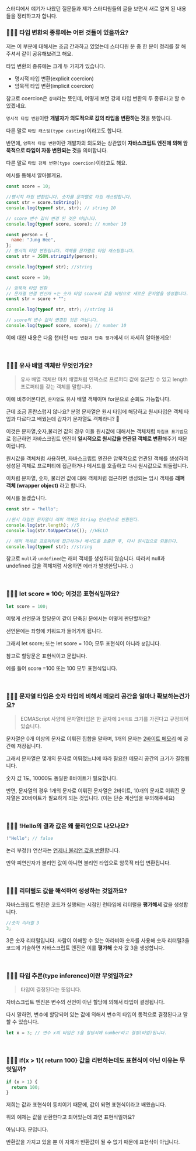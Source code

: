 스터디에서 얘기가 나왔던 질문들과 제가 스터디원들의 글을 보면서 새로 알게 된 내용들을 정리하고자 합니다.

### 🙋🏻‍♀️ 타입 변환의 종류에는 어떤 것들이 있을까요?

저는 이 부분에 대해서는 조금 간과하고 있었는데 스터디원 분 중 한 분이 정리를 잘 해주셔서 같이 공유해보려고 해요.

타입 변환의 종류에는 크게 두 가지가 있습니다.

- 명시적 타입 변환(explicit coercion)
- 암묵적 타입 변환(implicit coercion)

참고로 coercion은 `강제`라는 뜻인데, 어떻게 보면 강제 타입 변환의 두 종류라고 할 수 있겠네요.

`명시적 타입 변환`이란 **개발자가 의도적으로 값의 타입을 변환하는 것**을 뜻합니다.

다른 말로 `타입 캐스팅(type casting)`이라고도 합니다.

반면에, `암묵적 타입 변환`이란 개발자의 의도와는 상관없이 **자바스크립트 엔진에 의해 암묵적으로 타입이 자동 변환되는 것**을 의미합니다.

다른 말로 `타입 강제 변환(type coercion)`이라고도 해요.

예시를 통해서 알아볼게요.

```js
const score = 10;

//명시적 타입 변환입니다. 숫자를 문자열로 타입 캐스팅합니다.
const str = score.toString();
console.log(typeof str, str); // string 10

// score 변수 값이 변경 된 것은 아닙니다.
console.log(typeof score, score); // number 10
```

```js
const person = {
  name: "Jung Hee",
};
// 명시적 타입 변환입니다. 객체를 문자열로 타입 캐스팅합니다.
const str = JSON.stringify(person);

console.log(typeof str); //string
```

```js
const score = 10;

// 암묵적 타입 변환
// 문자열 연결 연산자 +는 숫자 타입 score의 값을 바탕으로 새로운 문자열을 생성합니다.
const str = score + "";

console.log(typeof str, str); //string 10

// score의 변수 값이 변경된 것은 아닙니다.
console.log(typeof score, score); // number 10
```

이에 대한 내용은 다음 챕터인 `타입 변환과 단축 평가`에서 더 자세히 알아볼게요!

<br>

### 🙋🏻‍♀️ 유사 배열 객체란 무엇인가요?

> 유사 배열 객체란 마치 배열처럼 인덱스로 프로퍼티 값에 접근할 수 있고 length 프로퍼티를 갖는 객체를 말합니다.

이에 비추어본다면, `문자열`도 유사 배열 객체이며 for문으로 순회도 가능합니다.

근데 조금 혼란스럽지 않나요? 분명 문자열은 원시 타입에 해당하고 원시타입은 객체 타입과 다르다고 배웠는데 갑자기 문자열도 객체라니? 🤔

이것은 문자열,숫자,불리언 값의 경우 이들 원시값에 대해서는 객체처럼 `마침표 표기법`으로 접근하면 자바스크립트 엔진이 **일시적으로 원시값을 연관된 객체로 변환**해주기 때문이랍니다.

원시값을 객체처럼 사용하면, 자바스크립트 엔진은 암묵적으로 연관된 객체를 생성하여 생성된 객체로 프로퍼티에 접근하거나 메서드를 호출하고 다시 원시값으로 되돌립니다.

이처럼 문자열, 숫자, 불리언 값에 대해 객체처럼 접근하면 생성되는 임시 객체를 **래퍼 객체 (wrapper object)** 라고 합니다.

예시를 들겠습니다.

```js
const str = "hello";

//원시 타입인 문자열이 래퍼 객체인 String 인스턴스로 반환된다.
console.log(str.length); //5
console.log(str.toUpperCase()); //HELLO

// 래퍼 객체로 프로퍼티에 접근하거나 메서드를 호출한 후, 다시 원시값으로 되돌린다.
console.log(typeof str); //string
```

참고로 `null`과 `undefined`는 래퍼 객체를 생성하지 않습니다. 따라서 null과 undefined 값을 객체처럼 사용하면 에러가 발생한답니다. :)

<br>

### 🙋🏻‍♀️ let score = 100; 이것은 표현식일까요?

```js
let score = 100;
```

이렇게 선언문과 할당문이 같이 단축된 문에서는 어떻게 판단할까요?

선언문에는 좌항에 키워드가 들어가게 됩니다.

그래서 let score; 또는 let score = 100; 모두 표현식이 아니라 `문`입니다.

참고로 할당문은 표현식이고 문입니다.

예를 들어 score =100 또는 100 모두 표현식입니다.

<br>

### 🙋🏻‍♀️ 문자열 타입은 숫자 타입에 비해서 메모리 공간을 얼마나 확보하는건가요?

> ECMAScript 사양에 문자열타입은 한 글자에 `2바이트` 크기를 가진다고 규정되어있습니다.

문자열은 0개 이상의 문자로 이뤄진 집합을 말하며, 1개의 문자는 <u>2바이트 메모리</u> 에 공간에 저장됩니다.

그래서 문자열은 몇개의 문자로 이뤄졌느냐에 따라 필요한 메모리 공간의 크기가 결정됩니다.

숫자 값 1도, 10000도 동일한 8바이트가 필요합니다.

반면, 문자열의 경우 1개의 문자로 이뤄진 문자열은 2바이트, 10개의 문자로 이뤄진 문자열은 20바이트가 필요하게 되는 것입니다. (이는 단순 계산임을 유의해주세요)

<br>

### 🙋🏻‍♀️ !Hello의 결과 값은 왜 불리언으로 나오나요?

```js
!"Hello"; // false
```

논리 부정(!) 연산자는 <u>언제나 불리언 값을 반환</u>합니다.

만약 피연산자가 불리언 값이 아니면 불리언 타입으로 암묵적 타입 변환됩니다.

<br>

### 🙋🏻‍♀️ 리터럴도 값을 해석하여 생성하는 것일까요?

자바스크립트 엔진은 코드가 실행되는 시점인 런타임에 리터럴을 **평가해서** 값을 생성합니다.

```js
//숫자 리터럴 3
3;
```

3은 숫자 리터럴입니다. 사람이 이해할 수 있는 아라비아 숫자를 사용해 숫자 리터럴3을 코드에 기술하면 자바스크립트 엔진은 이를 **평가해** 숫자 값 3을 생성합니다.

<br>

### 🙋🏻‍♀️ 타입 추론(type inference)이란 무엇일까요?

> 타입이 결정된다는 뜻입니다.

자바스크립트 엔진은 변수의 선언이 아닌 할당에 의해서 타입이 결정됩니다.

다시 말하면, 변수에 할당되어 있는 값에 의해서 변수의 타입이 동적으로 결정된다고 말할 수 있습니다.

```js
let x = 3; // 변수 x의 타입은 3을 할당시에 number라고 결정(타입)됩니다.
```

<br>

### 🙋🏻‍♀️ if(x > 1){ return 100} 값을 리턴하는데도 표현식이 아닌 이유는 무엇일까?

```js
if (x > 1) {
  return 100;
}
```

저희는 값과 표현식이 동치이기 때문에, 값이 되면 표현식이라고 배웠습니다.

위의 예제는 값을 반환한다고 되어있는데 과연 표현식일까요?

아닙니다. 문입니다.

반환값을 가지고 있을 뿐 이 자체가 반환값이 될 수 없기 때문에 표현식이 아닙니다.
